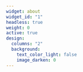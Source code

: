 ```yaml
---
widget: about
widget_id: "1"
headless: true
weight: 0
active: true
design:
  columns: "2"
  background:
    text_color_light: false
    image_darken: 0
---
```

